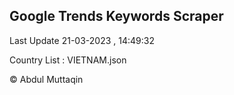 

## Google Trends Keywords Scraper 
 
Last Update 21-03-2023 , 14:49:32

Country List :
VIETNAM.json



© Abdul Muttaqin 
